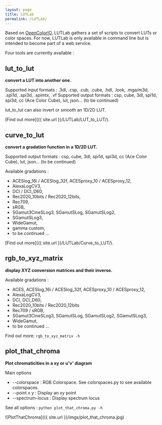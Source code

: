 ```yaml
---
layout: page
title: LUTLab
permalink: /LUTLab/
---
```


Based on [OpenColorIO](http://opencolorio.org/), LUTLab gathers a set of scripts to convert LUTs or color spaces.
For now, LUTLab is only available in command line but is intended to become part of a web service.

Four tools are currently available :

lut_to_lut
-------------------------
**convert a LUT into another one.**

Supported input formats :  .3dl, .csp, .cub, .cube, .hdl, .look, .mga/m3d, .spi1d, .spi3d, .spimtx, .vf
Supported output formats :  csp, cube, 3dl, spi1d, spi3d, cc (Ace Color Cube), lut, json…  (to be continued)

lut_to_lut can also invert or smooth an 1D/2D LUT.

[Find out more]({{ site.url }}/LUTLab/LUT_to_LUT/).

curve_to_lut 
-------------------------
**convert a gradation function in a 1D/2D LUT.**

Supported output formats :  csp, cube, 3dl, spi1d, spi3d, cc (Ace Color Cube), lut, json…  (to be continued)

Available gradations : 

* ACESlog_16i / ACESlog_32f, ACESproxy_10 / ACESproxy_12,
* AlexaLogCV3,
* DCI / DCI_D60,
* Rec2020_10bits / Rec2020_12bits,
* Rec709,
*  sRGB,
* SGamut3CineSLog3, SGamutSLog, SGamutSLog2, 
* SGamutSLog3,
* WideGamut,
* gamma custom,
* to be continued …

[Find out more]({{ site.url }}/LUTLab/Curve_to_LUT/).

rgb_to_xyz_matrix 
-------------------------
**display XYZ conversion matrices and their inverse.**

Available gradations : 

* ACES, ACESlog_16i / ACESlog_32f, ACESproxy_10 / ACESproxy_12,
* AlexaLogCV3,
* DCI, DCI_D60,
* Rec2020_10bits / Rec2020_12bits
* Rec709 / sRGB,
* SGamut3CineSLog3, SGamutSLog, SGamutSLog2, SGamutSLog3,
* WideGamut,
* to be continued …

Find out more:
`rgb_to_xyz_matrix -h`

plot_that_chroma 
-------------------------
**Plot chromaticities in a xy or u'v' diagram**

Main options

* --colorspace : RGB Colorspace. See colorspaces.py to see available colorspaces.
* --point x y : Display an xy point
* --spectrum-locus : Display spectrum locus

See all options :
`python plot_that_chroma.py -h`

![PlotThatChroma]({{ site.url }}/imgs/plot_that_chroma.jpg)
